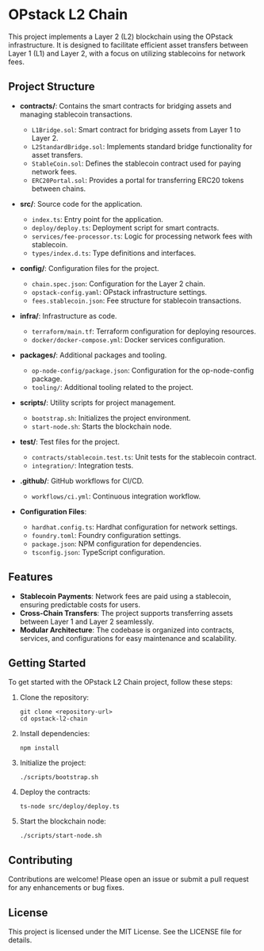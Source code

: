 # OPstack L2 Chain

This project implements a Layer 2 (L2) blockchain using the OPstack infrastructure. It is designed to facilitate efficient asset transfers between Layer 1 (L1) and Layer 2, with a focus on utilizing stablecoins for network fees.

## Project Structure

- **contracts/**: Contains the smart contracts for bridging assets and managing stablecoin transactions.
  - `L1Bridge.sol`: Smart contract for bridging assets from Layer 1 to Layer 2.
  - `L2StandardBridge.sol`: Implements standard bridge functionality for asset transfers.
  - `StableCoin.sol`: Defines the stablecoin contract used for paying network fees.
  - `ERC20Portal.sol`: Provides a portal for transferring ERC20 tokens between chains.

- **src/**: Source code for the application.
  - `index.ts`: Entry point for the application.
  - `deploy/deploy.ts`: Deployment script for smart contracts.
  - `services/fee-processor.ts`: Logic for processing network fees with stablecoin.
  - `types/index.d.ts`: Type definitions and interfaces.

- **config/**: Configuration files for the project.
  - `chain.spec.json`: Configuration for the Layer 2 chain.
  - `opstack-config.yaml`: OPstack infrastructure settings.
  - `fees.stablecoin.json`: Fee structure for stablecoin transactions.

- **infra/**: Infrastructure as code.
  - `terraform/main.tf`: Terraform configuration for deploying resources.
  - `docker/docker-compose.yml`: Docker services configuration.

- **packages/**: Additional packages and tooling.
  - `op-node-config/package.json`: Configuration for the op-node-config package.
  - `tooling/`: Additional tooling related to the project.

- **scripts/**: Utility scripts for project management.
  - `bootstrap.sh`: Initializes the project environment.
  - `start-node.sh`: Starts the blockchain node.

- **test/**: Test files for the project.
  - `contracts/stablecoin.test.ts`: Unit tests for the stablecoin contract.
  - `integration/`: Integration tests.

- **.github/**: GitHub workflows for CI/CD.
  - `workflows/ci.yml`: Continuous integration workflow.

- **Configuration Files**:
  - `hardhat.config.ts`: Hardhat configuration for network settings.
  - `foundry.toml`: Foundry configuration settings.
  - `package.json`: NPM configuration for dependencies.
  - `tsconfig.json`: TypeScript configuration.

## Features

- **Stablecoin Payments**: Network fees are paid using a stablecoin, ensuring predictable costs for users.
- **Cross-Chain Transfers**: The project supports transferring assets between Layer 1 and Layer 2 seamlessly.
- **Modular Architecture**: The codebase is organized into contracts, services, and configurations for easy maintenance and scalability.

## Getting Started

To get started with the OPstack L2 Chain project, follow these steps:

1. Clone the repository:
   ```
   git clone <repository-url>
   cd opstack-l2-chain
   ```

2. Install dependencies:
   ```
   npm install
   ```

3. Initialize the project:
   ```
   ./scripts/bootstrap.sh
   ```

4. Deploy the contracts:
   ```
   ts-node src/deploy/deploy.ts
   ```

5. Start the blockchain node:
   ```
   ./scripts/start-node.sh
   ```

## Contributing

Contributions are welcome! Please open an issue or submit a pull request for any enhancements or bug fixes.

## License

This project is licensed under the MIT License. See the LICENSE file for details.